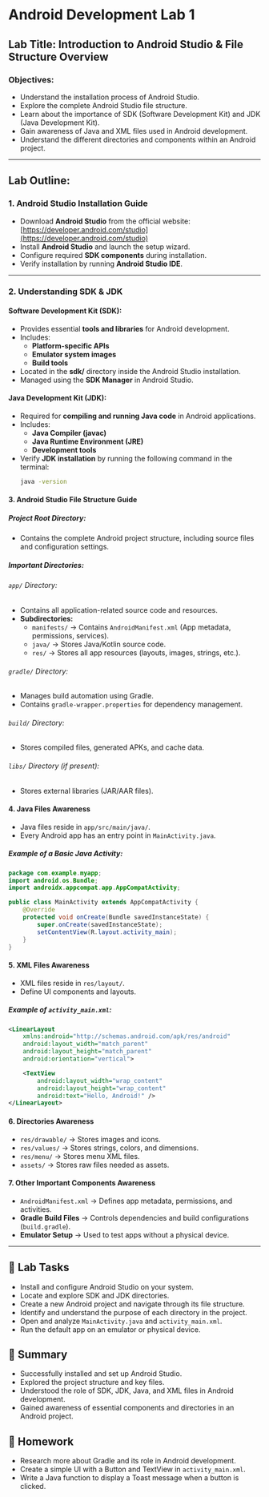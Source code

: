 # Android Development Lab 1

## Lab Title: Introduction to Android Studio & File Structure Overview

### Objectives:
- Understand the installation process of Android Studio.
- Explore the complete Android Studio file structure.
- Learn about the importance of SDK (Software Development Kit) and JDK (Java Development Kit).
- Gain awareness of Java and XML files used in Android development.
- Understand the different directories and components within an Android project.

---

## Lab Outline:

### 1. Android Studio Installation Guide
- Download **Android Studio** from the official website:  
  [https://developer.android.com/studio](https://developer.android.com/studio)
- Install **Android Studio** and launch the setup wizard.
- Configure required **SDK components** during installation.
- Verify installation by running **Android Studio IDE**.

---

### 2. Understanding SDK & JDK

#### Software Development Kit (SDK):
- Provides essential **tools and libraries** for Android development.
- Includes:
  - **Platform-specific APIs**
  - **Emulator system images**
  - **Build tools**
- Located in the **sdk/** directory inside the Android Studio installation.
- Managed using the **SDK Manager** in Android Studio.

#### Java Development Kit (JDK):
- Required for **compiling and running Java code** in Android applications.
- Includes:
  - **Java Compiler (javac)**
  - **Java Runtime Environment (JRE)**
  - **Development tools**
- Verify **JDK installation** by running the following command in the terminal:
  ```sh
  java -version
#### 3. Android Studio File Structure Guide

##### Project Root Directory:
- Contains the complete Android project structure, including source files and configuration settings.

##### Important Directories:

###### `app/` Directory:
- Contains all application-related source code and resources.
- **Subdirectories:**
  - `manifests/` → Contains `AndroidManifest.xml` (App metadata, permissions, services).
  - `java/` → Stores Java/Kotlin source code.
  - `res/` → Stores all app resources (layouts, images, strings, etc.).

###### `gradle/` Directory:
- Manages build automation using Gradle.
- Contains `gradle-wrapper.properties` for dependency management.

###### `build/` Directory:
- Stores compiled files, generated APKs, and cache data.

###### `libs/` Directory (if present):
- Stores external libraries (JAR/AAR files).

#### 4. Java Files Awareness
- Java files reside in `app/src/main/java/`.
- Every Android app has an entry point in `MainActivity.java`.

##### Example of a Basic Java Activity:
```java
package com.example.myapp;
import android.os.Bundle;
import androidx.appcompat.app.AppCompatActivity;

public class MainActivity extends AppCompatActivity {
    @Override
    protected void onCreate(Bundle savedInstanceState) {
        super.onCreate(savedInstanceState);
        setContentView(R.layout.activity_main);
    }
}
```

#### 5. XML Files Awareness
- XML files reside in `res/layout/`.
- Define UI components and layouts.

##### Example of `activity_main.xml`:
```xml
<LinearLayout
    xmlns:android="http://schemas.android.com/apk/res/android"
    android:layout_width="match_parent"
    android:layout_height="match_parent"
    android:orientation="vertical">

    <TextView
        android:layout_width="wrap_content"
        android:layout_height="wrap_content"
        android:text="Hello, Android!" />
</LinearLayout>
```

#### 6. Directories Awareness
- `res/drawable/` → Stores images and icons.
- `res/values/` → Stores strings, colors, and dimensions.
- `res/menu/` → Stores menu XML files.
- `assets/` → Stores raw files needed as assets.

#### 7. Other Important Components Awareness
- `AndroidManifest.xml` → Defines app metadata, permissions, and activities.
- **Gradle Build Files** → Controls dependencies and build configurations (`build.gradle`).
- **Emulator Setup** → Used to test apps without a physical device.

---

## 🎯 Lab Tasks
- Install and configure Android Studio on your system.
- Locate and explore SDK and JDK directories.
- Create a new Android project and navigate through its file structure.
- Identify and understand the purpose of each directory in the project.
- Open and analyze `MainActivity.java` and `activity_main.xml`.
- Run the default app on an emulator or physical device.

## 📌 Summary
- Successfully installed and set up Android Studio.
- Explored the project structure and key files.
- Understood the role of SDK, JDK, Java, and XML files in Android development.
- Gained awareness of essential components and directories in an Android project.

## 📝 Homework
- Research more about Gradle and its role in Android development.
- Create a simple UI with a Button and TextView in `activity_main.xml`.
- Write a Java function to display a Toast message when a button is clicked.